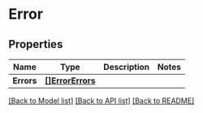 # Error

## Properties

Name | Type | Description | Notes
------------ | ------------- | ------------- | -------------
**Errors** | [**[]ErrorErrors**](Error_errors.md) |  | 

[[Back to Model list]](../README.md#documentation-for-models) [[Back to API list]](../README.md#documentation-for-api-endpoints) [[Back to README]](../README.md)


